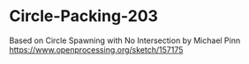 # Circle-Packing-203
Based on Circle Spawning with No Intersection by Michael Pinn https://www.openprocessing.org/sketch/157175
